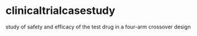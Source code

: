 # clinicaltrialcasestudy
study of safety and efficacy of the test drug in a four-arm crossover design
